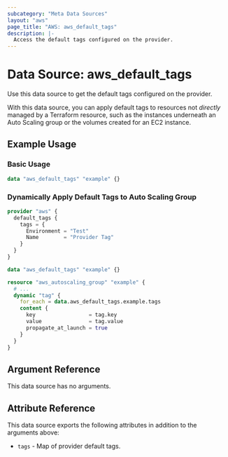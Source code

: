 ```yaml
---
subcategory: "Meta Data Sources"
layout: "aws"
page_title: "AWS: aws_default_tags"
description: |-
  Access the default tags configured on the provider.
---
```


# Data Source: aws_default_tags

Use this data source to get the default tags configured on the provider.

With this data source, you can apply default tags to resources not _directly_ managed by a Terraform resource, such as the instances underneath an Auto Scaling group or the volumes created for an EC2 instance.

## Example Usage

### Basic Usage

```terraform
data "aws_default_tags" "example" {}
```

### Dynamically Apply Default Tags to Auto Scaling Group

```terraform
provider "aws" {
  default_tags {
    tags = {
      Environment = "Test"
      Name        = "Provider Tag"
    }
  }
}

data "aws_default_tags" "example" {}

resource "aws_autoscaling_group" "example" {
  # ...
  dynamic "tag" {
    for_each = data.aws_default_tags.example.tags
    content {
      key                 = tag.key
      value               = tag.value
      propagate_at_launch = true
    }
  }
}
```

## Argument Reference

This data source has no arguments.

## Attribute Reference

This data source exports the following attributes in addition to the arguments above:

* `tags` - Map of provider default tags.
